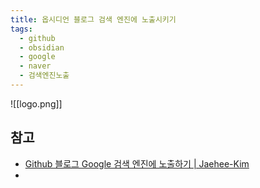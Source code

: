 ```yaml
---
title: 옵시디언 블로그 검색 엔진에 노출시키기
tags:
  - github
  - obsidian
  - google
  - naver
  - 검색엔진노출
---
```

![[logo.png]]
## 참고
* [Github 블로그 Google 검색 엔진에 노출하기 | Jaehee-Kim](https://jaehee-kim24.github.io/posts/github%EB%B8%94%EB%A1%9C%EA%B7%B8_%EA%B2%80%EC%83%89%EB%85%B8%EC%B6%9C%ED%95%98%EA%B8%B0/)
* 